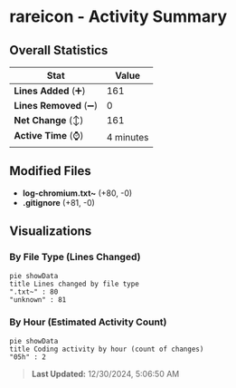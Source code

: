 # rareicon - Activity Summary 

## Overall Statistics

| Stat                   | Value                                                             |
| ---------------------- | ----------------------------------------------------------------- |
| **Lines Added** (➕)   | 161                                          |
| **Lines Removed** (➖) | 0                                        |
| **Net Change** (↕)    | 161                |
| **Active Time** (⌚)   | 4 minutes |


## Modified Files
- **log-chromium.txt~** (+80, -0)
- **.gitignore** (+81, -0)

## Visualizations

### By File Type (Lines Changed)

```mermaid
pie showData
title Lines changed by file type
".txt~" : 80
"unknown" : 81
```

### By Hour (Estimated Activity Count)

```mermaid
pie showData
title Coding activity by hour (count of changes)
"05h" : 2
```


> **Last Updated:** 12/30/2024, 5:06:50 AM